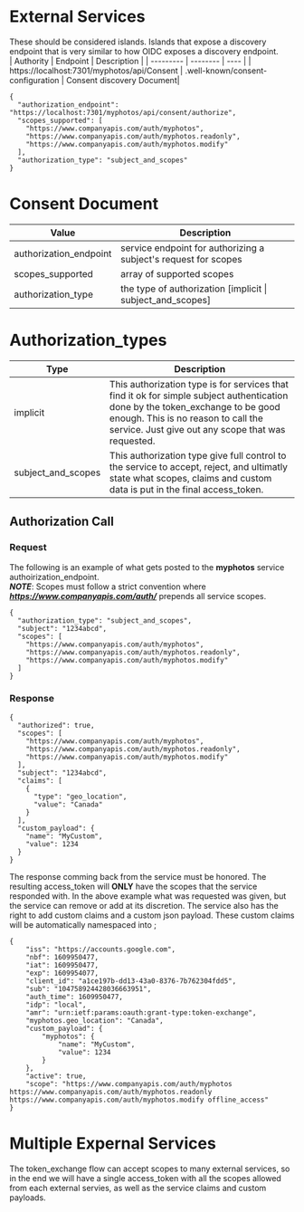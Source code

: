 # External Services
These should be considered islands.  Islands that expose a discovery endpoint that is very similar to how OIDC exposes a discovery endpoint.  
| Authority | Endpoint | Description  |
| --------- | -------- | ----  |
| https://localhost:7301/myphotos/api/Consent | .well-known/consent-configuration | Consent discovery Document|  

```
{
  "authorization_endpoint": "https://localhost:7301/myphotos/api/consent/authorize",
  "scopes_supported": [
    "https://www.companyapis.com/auth/myphotos",
    "https://www.companyapis.com/auth/myphotos.readonly",
    "https://www.companyapis.com/auth/myphotos.modify"
  ],
  "authorization_type": "subject_and_scopes"
}
```
# Consent Document
| Value | Description  |
| --------- | -------- | 
| authorization_endpoint | service endpoint for authorizing a subject's request for scopes |  
| scopes_supported       | array of supported scopes |  
| authorization_type     | the type of authorization [implicit \| subject_and_scopes] |

# Authorization_types
| Type | Description |
| --------- | -------- |
| implicit           | This authorization type is for services that find it ok for simple subject authentication done by the token_exchange to be good enough.  This is no reason to call the service.  Just give out any scope that was requested. |
| subject_and_scopes |This authorization type give full control to the service to accept, reject, and ultimatly state what scopes, claims and custom data is put in the final access_token.  |

 
## Authorization Call

### Request
The following is an example of what gets posted to the **myphotos** service authoirization_endpoint.  
***NOTE***: Scopes must follow a strict convention where ***https://www.companyapis.com/auth/*** prepends all service scopes.  
```
{
  "authorization_type": "subject_and_scopes",
  "subject": "1234abcd",
  "scopes": [
    "https://www.companyapis.com/auth/myphotos",
    "https://www.companyapis.com/auth/myphotos.readonly",
    "https://www.companyapis.com/auth/myphotos.modify"
  ] 
}

```
### Response
```
{
  "authorized": true,
  "scopes": [
    "https://www.companyapis.com/auth/myphotos",
    "https://www.companyapis.com/auth/myphotos.readonly",
    "https://www.companyapis.com/auth/myphotos.modify"
  ],
  "subject": "1234abcd",
  "claims": [
    {
      "type": "geo_location",
      "value": "Canada"
    }
  ],
  "custom_payload": {
    "name": "MyCustom",
    "value": 1234
  }
}
```
The response comming back from the service must be honored.  The resulting access_token will **ONLY** have the scopes that the service responded with.  In the above example what was requested was given, but the service can remove or add at its discretion.  The service also has the right to add custom claims and a custom json payload.  These custom claims will be automatically namespaced into ;
```
{
    "iss": "https://accounts.google.com",
    "nbf": 1609950477,
    "iat": 1609950477,
    "exp": 1609954077,
    "client_id": "a1ce197b-dd13-43a0-8376-7b762304fdd5",
    "sub": "104758924428036663951",
    "auth_time": 1609950477,
    "idp": "local",
    "amr": "urn:ietf:params:oauth:grant-type:token-exchange",
    "myphotos.geo_location": "Canada",
    "custom_payload": {
        "myphotos": {
            "name": "MyCustom",
            "value": 1234
        } 
    },
    "active": true,
    "scope": "https://www.companyapis.com/auth/myphotos https://www.companyapis.com/auth/myphotos.readonly https://www.companyapis.com/auth/myphotos.modify offline_access"
}
```

# Multiple Expernal Services
The token_exchange flow can accept scopes to many external services, so in the end we will have a single access_token with all the scopes allowed from each external servies, as well as the service claims and custom payloads.

